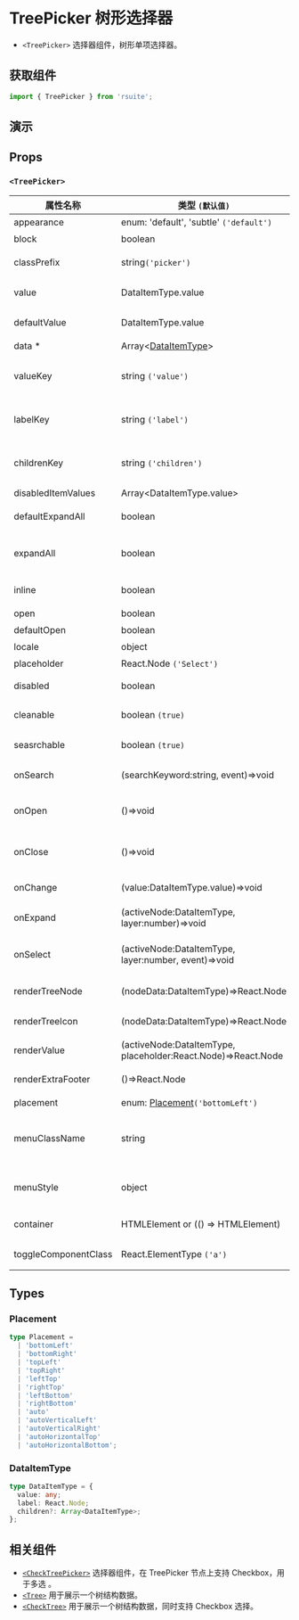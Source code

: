 # TreePicker 树形选择器

- `<TreePicker>` 选择器组件，树形单项选择器。

## 获取组件

```js
import { TreePicker } from 'rsuite';
```

## 演示

<!--{demo}-->

## Props

### `<TreePicker>`

| 属性名称             | 类型 `(默认值)`                                               | 描述                            |
| -------------------- | ------------------------------------------------------------- | ------------------------------- |
| appearance           | enum: 'default', 'subtle' `('default')`                       | 设置外观                        |
| block                | boolean                                                       | 堵塞整行                        |
| classPrefix          | string`('picker')`                                            | 组件 CSS 类的前缀               |
| value                | DataItemType.value                                            | 当前选中的值                    |
| defaultValue         | DataItemType.value                                            | 默认选中的值                    |
| data \*              | Array&lt;[DataItemType](#DataItemType)&gt;                    | tree 数据                       |
| valueKey             | string `('value')`                                            | tree 数据结构 value 属性名称    |
| labelKey             | string `('label')`                                            | tree 数据结构 label 属性名称    |
| childrenKey          | string `('children')`                                         | tree 数据结构 children 属性名称 |
| disabledItemValues   | Array&lt;DataItemType.value&gt;                               | 禁用选项                        |
| defaultExpandAll     | boolean                                                       | 默认展开所有节点                |
| expandAll            | boolean                                                       | (受控)展示/收起所有节点         |
| inline               | boolean                                                       | 是否内联显示 tree               |
| open                 | boolean                                                       | 打开（受控）                    |
| defaultOpen          | boolean                                                       | 默认打开                        |
| locale               | object                                                        | 本地语言                        |
| placeholder          | React.Node `('Select')`                                       | 占位符                          |
| disabled             | boolean                                                       | 是否禁用 Picker                 |
| cleanable            | boolean `(true)`                                              | 是否可以清除                    |
| seasrchable          | boolean `(true)`                                              | 是否可以搜索                    |
| onSearch             | (searchKeyword:string, event)=>void                           | 搜索回调函数                    |
| onOpen               | ()=>void                                                      | 展开 Dropdown 的回调函数        |
| onClose              | ()=>void                                                      | 关闭 Dropdown 的回调函数        |
| onChange             | (value:DataItemType.value)=>void                              | 数据改变的回调函数              |
| onExpand             | (activeNode:DataItemType, layer:number)=>void                 | 树节点展示时的回调              |
| onSelect             | (activeNode:DataItemType, layer:number, event)=>void          | 选择树节点后的回调函数          |
| renderTreeNode       | (nodeData:DataItemType)=>React.Node                           | 自定义渲染 tree 节点            |
| renderTreeIcon       | (nodeData:DataItemType)=>React.Node                           | 自定义渲染 图标                 |
| renderValue          | (activeNode:DataItemType, placeholder:React.Node)=>React.Node | 自定义渲染 placeholder          |
| renderExtraFooter    | ()=>React.Node                                                | 自定义页脚内容                  |
| placement            | enum: [Placement](#Placement)`('bottomLeft')`                 | 打开位置                        |
| menuClassName        | string                                                        | 应用于菜单 DOM 节点的 css class |
| menuStyle            | object                                                        | 应用于菜单 DOM 节点的 style     |
| container            | HTMLElement or (() => HTMLElement)                            | 设置渲染的容器                  |
| toggleComponentClass | React.ElementType `('a')`                                     | 为组件自定义元素类型            |

## Types

### Placement

```ts
type Placement =
  | 'bottomLeft'
  | 'bottomRight'
  | 'topLeft'
  | 'topRight'
  | 'leftTop'
  | 'rightTop'
  | 'leftBottom'
  | 'rightBottom'
  | 'auto'
  | 'autoVerticalLeft'
  | 'autoVerticalRight'
  | 'autoHorizontalTop'
  | 'autoHorizontalBottom';
```

### DataItemType

```ts
type DataItemType = {
  value: any;
  label: React.Node;
  children?: Array<DataItemType>;
};
```

## 相关组件

- [`<CheckTreePicker>`](./check-tree-picker) 选择器组件，在 TreePicker 节点上支持 Checkbox，用于多选 。
- [`<Tree>`](./tree) 用于展示一个树结构数据。
- [`<CheckTree>`](./check-tree) 用于展示一个树结构数据，同时支持 Checkbox 选择。
